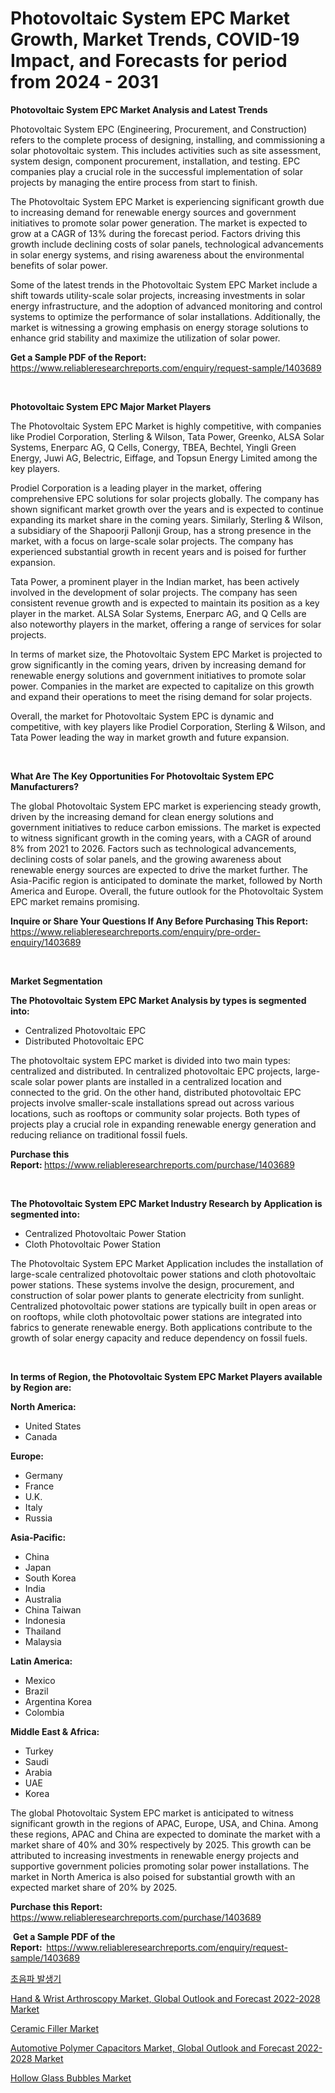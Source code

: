<p><h1>Photovoltaic System EPC Market Growth, Market Trends, COVID-19 Impact, and Forecasts for period from 2024 - 2031</h1></p><p><strong>Photovoltaic System EPC Market Analysis and Latest Trends</strong></p>
<p><p>Photovoltaic System EPC (Engineering, Procurement, and Construction) refers to the complete process of designing, installing, and commissioning a solar photovoltaic system. This includes activities such as site assessment, system design, component procurement, installation, and testing. EPC companies play a crucial role in the successful implementation of solar projects by managing the entire process from start to finish.</p><p>The Photovoltaic System EPC Market is experiencing significant growth due to increasing demand for renewable energy sources and government initiatives to promote solar power generation. The market is expected to grow at a CAGR of 13% during the forecast period. Factors driving this growth include declining costs of solar panels, technological advancements in solar energy systems, and rising awareness about the environmental benefits of solar power.</p><p>Some of the latest trends in the Photovoltaic System EPC Market include a shift towards utility-scale solar projects, increasing investments in solar energy infrastructure, and the adoption of advanced monitoring and control systems to optimize the performance of solar installations. Additionally, the market is witnessing a growing emphasis on energy storage solutions to enhance grid stability and maximize the utilization of solar power.</p></p>
<p><strong>Get a Sample PDF of the Report:&nbsp;</strong> <a href="https://www.reliableresearchreports.com/enquiry/request-sample/1403689">https://www.reliableresearchreports.com/enquiry/request-sample/1403689</a></p>
<p>&nbsp;</p>
<p><strong>Photovoltaic System EPC Major Market Players</strong></p>
<p><p>The Photovoltaic System EPC Market is highly competitive, with companies like Prodiel Corporation, Sterling & Wilson, Tata Power, Greenko, ALSA Solar Systems, Enerparc AG, Q Cells, Conergy, TBEA, Bechtel, Yingli Green Energy, Juwi AG, Belectric, Eiffage, and Topsun Energy Limited among the key players. </p><p>Prodiel Corporation is a leading player in the market, offering comprehensive EPC solutions for solar projects globally. The company has shown significant market growth over the years and is expected to continue expanding its market share in the coming years. Similarly, Sterling & Wilson, a subsidiary of the Shapoorji Pallonji Group, has a strong presence in the market, with a focus on large-scale solar projects. The company has experienced substantial growth in recent years and is poised for further expansion.</p><p>Tata Power, a prominent player in the Indian market, has been actively involved in the development of solar projects. The company has seen consistent revenue growth and is expected to maintain its position as a key player in the market. ALSA Solar Systems, Enerparc AG, and Q Cells are also noteworthy players in the market, offering a range of services for solar projects.</p><p>In terms of market size, the Photovoltaic System EPC Market is projected to grow significantly in the coming years, driven by increasing demand for renewable energy solutions and government initiatives to promote solar power. Companies in the market are expected to capitalize on this growth and expand their operations to meet the rising demand for solar projects. </p><p>Overall, the market for Photovoltaic System EPC is dynamic and competitive, with key players like Prodiel Corporation, Sterling & Wilson, and Tata Power leading the way in market growth and future expansion.</p></p>
<p>&nbsp;</p>
<p><strong>What Are The Key Opportunities For Photovoltaic System EPC Manufacturers?</strong></p>
<p><p>The global Photovoltaic System EPC market is experiencing steady growth, driven by the increasing demand for clean energy solutions and government initiatives to reduce carbon emissions. The market is expected to witness significant growth in the coming years, with a CAGR of around 8% from 2021 to 2026. Factors such as technological advancements, declining costs of solar panels, and the growing awareness about renewable energy sources are expected to drive the market further. The Asia-Pacific region is anticipated to dominate the market, followed by North America and Europe. Overall, the future outlook for the Photovoltaic System EPC market remains promising.</p></p>
<p><strong>Inquire or Share Your Questions If Any Before Purchasing This Report:</strong> <a href="https://www.reliableresearchreports.com/enquiry/pre-order-enquiry/1403689">https://www.reliableresearchreports.com/enquiry/pre-order-enquiry/1403689</a></p>
<p>&nbsp;</p>
<p><strong>Market Segmentation</strong></p>
<p><strong>The Photovoltaic System EPC Market Analysis by types is segmented into:</strong></p>
<p><ul><li>Centralized Photovoltaic EPC</li><li>Distributed Photovoltaic EPC</li></ul></p>
<p><p>The photovoltaic system EPC market is divided into two main types: centralized and distributed. In centralized photovoltaic EPC projects, large-scale solar power plants are installed in a centralized location and connected to the grid. On the other hand, distributed photovoltaic EPC projects involve smaller-scale installations spread out across various locations, such as rooftops or community solar projects. Both types of projects play a crucial role in expanding renewable energy generation and reducing reliance on traditional fossil fuels.</p></p>
<p><strong>Purchase this Report:&nbsp;</strong><a href="https://www.reliableresearchreports.com/purchase/1403689">https://www.reliableresearchreports.com/purchase/1403689</a></p>
<p>&nbsp;</p>
<p><strong>The Photovoltaic System EPC Market Industry Research by Application is segmented into:</strong></p>
<p><ul><li>Centralized Photovoltaic Power Station</li><li>Cloth Photovoltaic Power Station</li></ul></p>
<p><p>The Photovoltaic System EPC Market Application includes the installation of large-scale centralized photovoltaic power stations and cloth photovoltaic power stations. These systems involve the design, procurement, and construction of solar power plants to generate electricity from sunlight. Centralized photovoltaic power stations are typically built in open areas or on rooftops, while cloth photovoltaic power stations are integrated into fabrics to generate renewable energy. Both applications contribute to the growth of solar energy capacity and reduce dependency on fossil fuels.</p></p>
<p>&nbsp;</p>
<p><strong>In terms of Region, the Photovoltaic System EPC Market Players available by Region are:</strong></p>
<p>
    <p> <strong> North America: </strong>
        <ul>
            <li>United States</li>
            <li>Canada</li>
        </ul>
        </p> 
    <p> <strong> Europe: </strong>
        <ul>
            <li>Germany</li>
            <li>France</li>
            <li>U.K.</li>
            <li>Italy</li>
            <li>Russia</li>
        </ul>
        </p> 
    <p> <strong> Asia-Pacific: </strong>
        <ul>
            <li>China</li>
            <li>Japan</li>
            <li>South Korea</li>
            <li>India</li>
            <li>Australia</li>
            <li>China Taiwan</li>
            <li>Indonesia</li>
            <li>Thailand</li>
            <li>Malaysia</li>
        </ul>
        </p> 
    <p> <strong> Latin America: </strong>
        <ul>
            <li>Mexico</li>
            <li>Brazil</li>
            <li>Argentina Korea</li>
            <li>Colombia</li>
        </ul>
        </p> 
    <p> <strong> Middle East & Africa: </strong>
        <ul>
            <li>Turkey</li>
            <li>Saudi</li>
            <li>Arabia</li>
            <li>UAE</li>
            <li>Korea</li>
        </ul>
    </p>
    </p>
<p><p>The global Photovoltaic System EPC market is anticipated to witness significant growth in the regions of APAC, Europe, USA, and China. Among these regions, APAC and China are expected to dominate the market with a market share of 40% and 30% respectively by 2025. This growth can be attributed to increasing investments in renewable energy projects and supportive government policies promoting solar power installations. The market in North America is also poised for substantial growth with an expected market share of 20% by 2025.</p></p>
<p><strong>Purchase this Report: </strong><a href="https://www.reliableresearchreports.com/purchase/1403689">https://www.reliableresearchreports.com/purchase/1403689</a></p>
<p>&nbsp;<strong>Get a Sample PDF of the Report:&nbsp;&nbsp;</strong><a href="https://www.reliableresearchreports.com/enquiry/request-sample/1403689">https://www.reliableresearchreports.com/enquiry/request-sample/1403689</a></p>
<p><strong></strong></p>
<p><p><a href="https://medium.com/@cesarytupaucek566/%EC%B4%88%EC%9D%8C%ED%8C%8C-%EB%B0%9C%EC%83%9D%EA%B8%B0-%EC%8B%9C%EC%9E%A5%EC%9D%80-%EC%8B%9C%EC%9E%A5-%EC%A0%90%EC%9C%A0%EC%9C%A8-%EC%8B%9C%EC%9E%A5-%ED%8A%B8%EB%A0%8C%EB%93%9C-%EB%B0%8F-%EC%8B%9C%EC%9E%A5-%EC%84%B1%EC%9E%A5%EC%97%90-%EB%8C%80%ED%95%9C-%EC%A0%95%EB%B3%B4%EB%A5%BC-%EC%A0%9C%EA%B3%B5%ED%95%A9%EB%8B%88%EB%8B%A4-b8c63d803b94">초음파 발생기</a></p><p><a href="https://pretty-mail-caf.notion.site/Hand-Wrist-Arthroscopy-Market-Global-Outlook-and-Forecast-2022-2028-Market-Provides-Detailed-Segm-89422994f6eb411aa57097376c74287f">Hand & Wrist Arthroscopy Market, Global Outlook and Forecast 2022-2028 Market</a></p><p><a href="https://view.publitas.com/reportprime-1/ceramic-filler-market-a-comprehensive-report-of-its-market-share-growth-trends-2024-2031/">Ceramic Filler Market</a></p><p><a href="https://automatic-knee-4c7.notion.site/Automotive-Polymer-Capacitors-Market-Global-Outlook-and-Forecast-2022-2028-Market-Size-Reflecting-a-c96b6a24538b43cf982f5478a524d2ca">Automotive Polymer Capacitors Market, Global Outlook and Forecast 2022-2028 Market</a></p><p><a href="https://view.publitas.com/reportprime-1/hollow-glass-bubbles-market-research-report-provides-critical-insights-that-can-help-shape-business-development-and-investment-strategies/">Hollow Glass Bubbles Market</a></p></p>